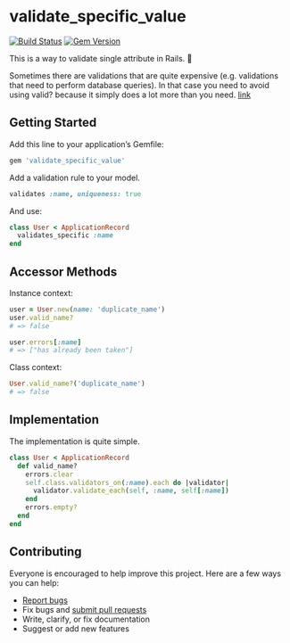 # validate_specific_value

[![Build Status](https://travis-ci.org/ts-3156/validate_specific_value.svg?branch=master)](https://travis-ci.org/ts-3156/validate_specific_value)
[![Gem Version](https://badge.fury.io/rb/validate_specific_value.svg)](https://badge.fury.io/rb/validate_specific_value)

This is a way to validate single attribute in Rails. :tada:

Sometimes there are validations that are quite expensive (e.g. validations that need to perform database queries). In that case you need to avoid using valid? because it simply does a lot more than you need. [link](https://stackoverflow.com/questions/4804591/rails-activerecord-validate-single-attribute)

## Getting Started

Add this line to your application’s Gemfile:

```ruby
gem 'validate_specific_value'
```

Add a validation rule to your model.

```ruby
validates :name, uniqueness: true
```

And use:

```ruby
class User < ApplicationRecord
  validates_specific :name
end
```

## Accessor Methods

Instance context:

```ruby
user = User.new(name: 'duplicate_name')
user.valid_name?
# => false

user.errors[:name]
# => ["has already been taken"]

```

Class context:

```ruby
User.valid_name?('duplicate_name')
# => false
```

## Implementation

The implementation is quite simple.

```ruby
class User < ApplicationRecord
  def valid_name?
    errors.clear
    self.class.validators_on(:name).each do |validator|
      validator.validate_each(self, :name, self[:name])
    end
    errors.empty?
  end
end
```

## Contributing

Everyone is encouraged to help improve this project. Here are a few ways you can help:

- [Report bugs](https://github.com/ts-3156/validate_specific_value/issues)
- Fix bugs and [submit pull requests](https://github.com/ts-3156/validate_specific_value/pulls)
- Write, clarify, or fix documentation
- Suggest or add new features
